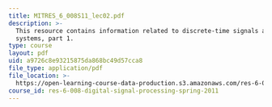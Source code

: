 ```yaml
---
title: MITRES_6_008S11_lec02.pdf
description: >-
  This resource contains information related to discrete-time signals and
  systems, part 1.
type: course
layout: pdf
uid: a9726c8e93215875da868bc49d57cca8
file_type: application/pdf
file_location: >-
  https://open-learning-course-data-production.s3.amazonaws.com/res-6-008-digital-signal-processing-spring-2011/a9726c8e93215875da868bc49d57cca8_MITRES_6_008S11_lec02.pdf
course_id: res-6-008-digital-signal-processing-spring-2011
---
```

